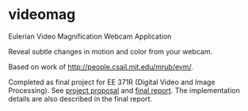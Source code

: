 # videomag
Eulerian Video Magnification Webcam Application

Reveal subtle changes in motion and color from your webcam.

Based on work of http://people.csail.mit.edu/mrub/evm/.

Completed as final project for EE 371R (Digital Video and Image Processing).
See [project proposal](docs/spenceryue_371R_Proposal.pdf) and [final report](spencer_yue_videomag.pdf).
The implementation details are also described in the final report.
